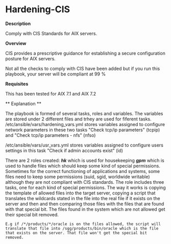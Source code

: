 # Hardening-CIS
**Description**

Comply with CIS Standards for AIX servers.

**Overview**

CIS provides a prescriptive guidance for establishing a secure configuration posture for AIX servers.

Not all the checks to comply with CIS have been added but if you run this playbook, your server will be compliant at 99 %

**Requisites**

This has been tested for AIX 7.1 and AIX 7.2

** Explanation **

The playbook is formed of several tasks, roles and variables.
The variables are stored under 2 different files and trhey are used for fiferent tasks.
/etc/ansible/vars/hardening_vars.yml stores variables assigned to configure network parameters in these two tasks "Check tcp/ip parameters" (tcpip)
and "Check tcp/ip parameters - nfs" (nfso)

/etc/ansible/vars/usr_vars.yml stores variables assigned to configure users settings in this task "Check if admin accounts exist" (id)

There are 2 roles created:
 ***hk*** which is used for housekeeping
 ***gpm*** which is used to handle files which should keep some kind of special permissions.
	Sometimes for the correct functioning of applications and systems, some files need to keep some permissions
	(suid, sgid, worldwide writable) although they are not compliant with CIS standards.
	The role includes three tasks, one for each kind of special permissions. The way it works is copying the template of allowed files
	into the target server, copying a script that translates the wildcards stated in the file into the real file if it exists on the server and then 
	and then comparing those files with the files that are found with that special bit.
	The files found in the system which are not allowed get their special bit removed.
	
	E.g if /*/products/*/oracle is on the files allowed, the script will translate that file into /sgg/products/bin/oracle which is the file 
	that exists on the server. That file won't get the special bit removed.
	